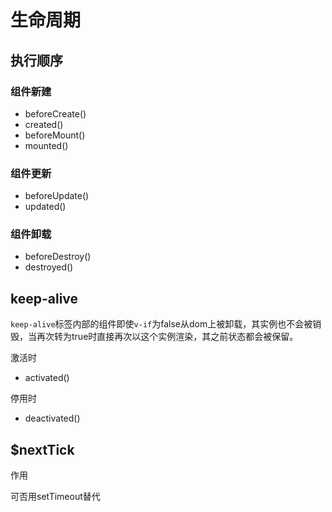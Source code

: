 
# 生命周期

## 执行顺序

### 组件新建

- beforeCreate()
- created()
- beforeMount()
- mounted()

### 组件更新

- beforeUpdate()
- updated()

### 组件卸载

- beforeDestroy()
- destroyed()

## keep-alive

`keep-alive`标签内部的组件即使`v-if`为false从dom上被卸载，其实例也不会被销毁，当再次转为true时直接再次以这个实例渲染，其之前状态都会被保留。

激活时
- activated()

停用时
- deactivated()

## $nextTick

作用

可否用setTimeout替代

